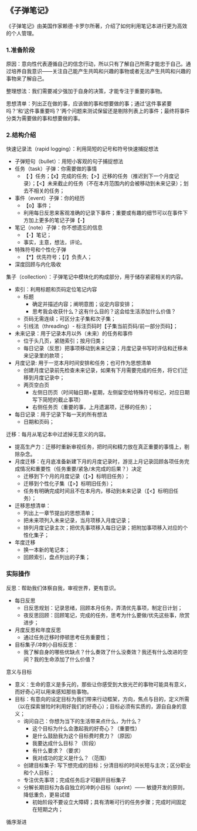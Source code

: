 ## 《子弹笔记》

《子弹笔记》由美国作家赖德·卡罗尔所著，介绍了如何利用笔记本进行更为高效的个人管理。

### 1.准备阶段
原因：意向性代表遵循自己的信念行动，所以只有了解自己所需才能忠于自己。通过培养自我意识——关注自己能产生共鸣和兴趣的事物或者无法产生共鸣和兴趣的事物来了解自己。

整理想法：我们需要减少强加于自身的决策，才能专注于重要的事物。

思想清单：列出正在做的事，应该做的事和想要做的事；通过‘这件事紧要吗？’和‘这件事重要吗？’两个问题来测试保留还是剔除列表上的事件；最终将事件分类为需要做的事和想要做的事。

### 2.结构介绍
快速记录法（rapid logging）：利用简短的记号和符号快速捕捉想法
- 子弹短句（bullet）：用短小客观的句子捕捉想法
- 任务（task）子弹：你需要做的事情
  - 【·】任务；【x】完成的任务;【>】迁移的任务（推迟到下一个月度记录）；【<】未来截止的任务（不在本月范围内的会被移动到未来记录）；划去不相关的任务；
- 事件（event）子弹：你的经历
  - 【o】事件；
  - 利用每日反思来客观准确的记录下事件；重要或有趣的细节可以在事件下方加上更多的笔记子弹【-】
- 笔记（note）子弹：你不想遗忘的信息
  - 【-】笔记；
  - 事实，主意，想法，评论。
- 特殊符号和个性化子弹
  - 【*】优先符号；【/】负责人；
- 深度回顾与内化吸收

集子（collection）：子弹笔记中模块化的构成部分，用于储存紧密相关的内容。
- 索引：利用标题和页码定位笔记内容
  - 标题
    - 确定并描述内容；阐明意图；设定内容安排；
    - 思考我会收获什么？这有什么目的？这会给生活添加什么价值？
  - 页码无需连续；可区分主子集和次子集；
  - 引线法（threading）- 标注页码时【子集当前页码/前一部分页码】；
- 未来记录：用于记录本月以外（未来）的任务和事件
  - 位于头几页，紧随索引；按月归类；
  - 每日记录（反思）把事项移动到未来记录；月度记录书写时评估和迁移未来记录里的款项；
- 月度记录: 用于一览本月时间安排和任务；也可作为思想清单
  - 创建月度记录前先检查未来记录，如果有下月需要完成的任务，将它们迁移到月度记录中；
  - 两页空白页
    - 左侧日历页（时间轴日期+星期，左侧留空给特殊符号标记，对应日期写下简短的截止事项）
    - 右侧任务页（重要的事，上月遗漏项，迁移的任务）；
- 每日记录：用于记录下每一天的所有想法
  - 日期和页码；

迁移：每月从笔记本中过滤掉无意义的内容。
- 提高生产力：迁移时重新审视任务，把时间和精力放在真正重要的事情上，剔除杂念。
- 月度迁移：在月底准备新建下月的月度记录时，游览上月记录回顾各项任务完成情况和重要性（任务重要/紧急/未完成的后果？）决定
  - 迁移到下个月的月度记录（【>】标明旧任务）；
  - 迁移到个性化子集（【>】标明旧任务）；
  - 任务有明确完成时间且不在本月内，移动到未来记录（【<】标明旧任务）；
- 迁移思想清单：
  - 列出上一章节提出的思想清单；
  - 把未来项列入未来记录，当月项移入月度记录；
  - 排列月度记录主次；把优先事项移入每日记录；把附加事项移入对应的个性化集子；
- 年度迁移
  - 换一本新的笔记本； 
  - 回顾索引，盘点列出的子集；


### 实际操作
反思：帮助我们体察自我，审视世界，更有意识。
- 每日反思
  - 日反思规划：记录思绪，回顾本月任务，弄清优先事项，制定日计划；
  - 夜反思回顾：回顾笔记，完成的任务，思考为什么要做/优先这些事，欣赏进步；
- 月度反思和年度反思
  - 通过任务迁移时停顿思考任务重要性；
- 目标集子/冲刺小目标反思：
  - 我了解自身的哪些优缺点？什么奏效了什么没奏效？我还有什么改进的空间？我的生命添加了什么价值？

意义与目标
- 意义：生命的意义是多元的，那些让你感受到大放光芒的事物可能具有意义，而好奇心可以用来感知那些事物。
- 目标：有意向的设定目标为我们带来行动框架，方向，焦点与目的，定义所需（以在探索冒险时利用好我们的好奇心）；目标必须有实质的，源自自身的意义；
  - 询问自己：你想为当下的生活带来点什么，为什么？
    - 这个目标为什么会激起我的好奇心？（重要性）
    - 是什么鼓励我为这个目标费时费力？（原因）
    - 我要达成什么目标？（阶段）
    - 有什么要求？（要求）
    - 我对成功的定义是什么？（范围）
  - 创建目标集子: 写下想完成的目标；分清目标的时间长短与主次；区分职业和个人目标；
  - 专注优先事项；完成任务后才可翻开目标集子
  - 分解长期目标为各自独立的冲刺小目标（sprint）—— 敏捷开发的原则，降低重负，更易试错
    - 初始阶段不要设立大障碍；具有清晰可行的任务步骤；完成时间固定在短期之内；

循序渐进
